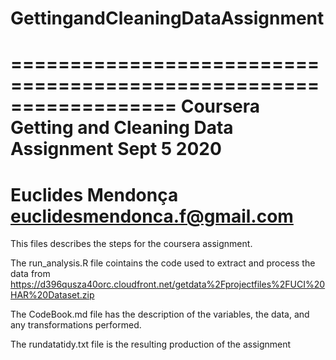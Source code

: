 # GettingandCleaningDataAssignment
==================================================================
Coursera Getting and Cleaning Data Assignment
Sept 5 2020
==================================================================
Euclides Mendonça
euclidesmendonca.f@gmail.com
==================================================================

This files describes the steps for the coursera assignment.

The run_analysis.R file cointains the code used to extract and process the data from
https://d396qusza40orc.cloudfront.net/getdata%2Fprojectfiles%2FUCI%20HAR%20Dataset.zip

The CodeBook.md file has the description of the variables, the data, and any transformations performed.

The rundatatidy.txt file is the resulting production of the assignment

